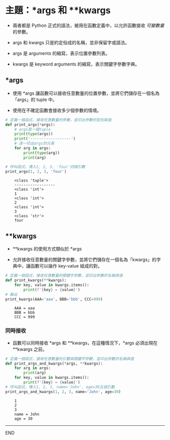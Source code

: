 # 主題：*args 和 **kwargs

- 兩者都是 Python 正式的語法，被用在函數定義中，以允許函數接收 *可變數量* 的參數。

- args 和 kwargs 只是約定俗成的名稱，並非保留字或語法。
  
- args 是 arguments 的縮寫，表示位置參數列表。
  
- kwargs 是 keyword arguments 的縮寫，表示關鍵字參數字典。



## *args

- 使用 *args 讓函數可以接收任意數量的位置參數，並將它們儲存在一個名為「args」的 tuple 中。
  
- 使用在不確定函數會接收多少個參數的情境。


```python
# 定義一個函式，接收任意數量的參數，並印出參數的型別與值
def print_args(*args):
    # args是一個tuple
    print(type(args))
    print('------------------')
    # 逐一印出args的元素
    for arg in args:
        print(type(arg))
        print(arg)

# 呼叫函式，傳入1, 2, 3, 'four'四個引數
print_args(1, 2, 3, 'four')
```

```
    <class 'tuple'>
    ------------------
    <class 'int'>
    1
    <class 'int'>
    2
    <class 'int'>
    3
    <class 'str'>
    four
```

## **kwargs

- **kwargs 的使用方式類似於 *args

- 允許接收任意數量的關鍵字參數，並將它們儲存在一個名為「kwargs」的字典中，讓函數可以操作 key-value 組成的對。


```python
# 定義一個函式，接收任意數量的關鍵字參數，並印出參數的名稱與值
def print_kwargs(**kwargs):
    for key, value in kwargs.items():
        print(f'{key} = {value}')
# 輸出
print_kwargs(AAA='aaa', BBB='bbb', CCC=999)
```

```
    AAA = aaa
    BBB = bbb
    CCC = 999
```

### 同時接收
 
- 函數可以同時接收 *args 和 **kwargs，在這種情況下，*args 必須出現在 **kwargs 之前。


```python
# 定義一個函式，接收任意數量的引數與關鍵字參數，並印出參數的名稱與值
def print_args_and_kwargs(*args, **kwargs):
    for arg in args:
        print(arg)
    for key, value in kwargs.items():
        print(f'{key} = {value}')
# 呼叫函式，傳入1, 2, 3, name='John', age=30五個引數
print_args_and_kwargs(1, 2, 3, name='John', age=30)
```

```
    1
    2
    3
    name = John
    age = 30
```

---

END

